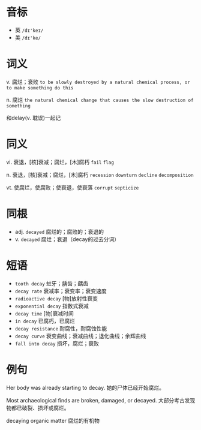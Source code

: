 # 音标

- 英 `/dɪ'keɪ/`
- 美 `/dɪ'ke/`

# 词义

v. 腐烂；衰败
`to be slowly destroyed by a natural chemical process, or to make something do this`

n. 腐烂
`the natural chemical change that causes the slow destruction of something`



和delay(v. 耽误)一起记

# 同义

vi. 衰退，[核]衰减；腐烂，[木]腐朽
`fail` `flag`

n. 衰退，[核]衰减；腐烂，[木]腐朽
`recession` `downturn` `decline` `decomposition`

vt. 使腐烂，使腐败；使衰退，使衰落
`corrupt` `septicize`

# 同根

- adj. `decayed` 腐烂的；腐败的；衰退的
- v. `decayed` 腐烂；衰退（decay的过去分词）

# 短语

- `tooth decay` 蛀牙；龋齿；齵齿
- `decay rate` 衰减率；衰变率；衰变速度
- `radioactive decay` [物]放射性衰变
- `exponential decay` 指数式衰减
- `decay time` [物]衰减时间
- `in decay` 已腐朽，已腐烂
- `decay resistance` 耐腐性，耐腐蚀性能
- `decay curve` 衰变曲线；衰减曲线；退化曲线；余辉曲线
- `fall into decay` 损坏，腐烂；衰败

# 例句

Her body was already starting to decay.
她的尸体已经开始腐烂。

Most archaeological finds are broken, damaged, or decayed.
大部分考古发现物都已破裂、损坏或腐烂。

decaying organic matter
腐烂的有机物


